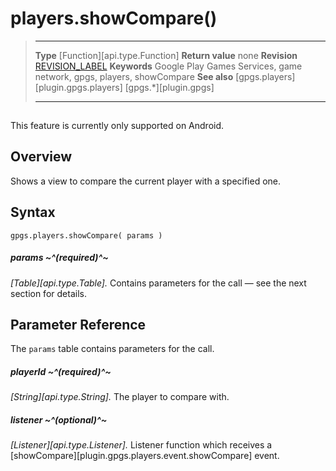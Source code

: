 # players.showCompare()

> --------------------- ------------------------------------------------------------------------------------------
> __Type__              [Function][api.type.Function]
> __Return value__      none
> __Revision__          [REVISION_LABEL](REVISION_URL)
> __Keywords__          Google Play Games Services, game network, gpgs, players, showCompare
> __See also__          [gpgs.players][plugin.gpgs.players]
>                       [gpgs.*][plugin.gpgs]
> --------------------- ------------------------------------------------------------------------------------------

<div class="docs-tip-outer">
<div class="docs-tip-inner-left">
<div class="fa fa-android" style="font-size: 39px; padding-top: 1px;"></div>
</div>
<div class="docs-tip-inner-right">

This feature is currently only supported on Android.

</div>
</div>


## Overview

Shows a view to compare the current player with a specified one.

## Syntax

	gpgs.players.showCompare( params )

##### params ~^(required)^~
_[Table][api.type.Table]._ Contains parameters for the call &mdash; see the next section for details.

## Parameter Reference

The `params` table contains parameters for the call.

##### playerId ~^(required)^~
_[String][api.type.String]._ The player to compare with.

##### listener ~^(optional)^~
_[Listener][api.type.Listener]._ Listener function which receives a [showCompare][plugin.gpgs.players.event.showCompare] event.
